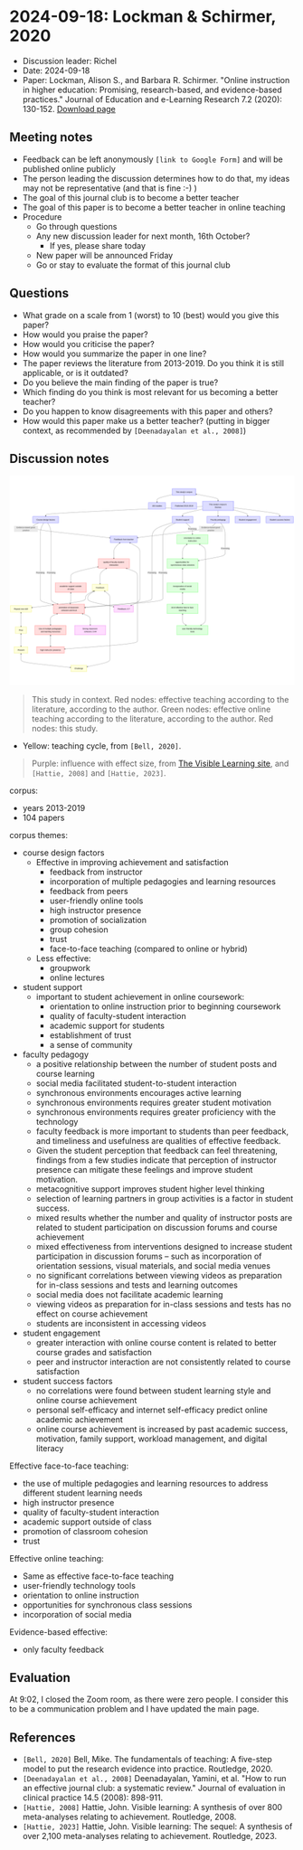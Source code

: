 # 2024-09-18: Lockman & Schirmer, 2020

- Discussion leader: Richel
- Date: 2024-09-18
- Paper: Lockman, Alison S., and Barbara R. Schirmer.
  "Online instruction in higher education: Promising, research-based,
  and evidence-based practices."
  Journal of Education and e-Learning Research 7.2 (2020): 130-152.
  [Download page](https://eric.ed.gov/?id=EJ1258655)

## Meeting notes

- Feedback can be left anonymously
  `[link to Google Form]`
  and will be published online publicly
- The person leading the discussion determines how to do that,
  my ideas may not be representative (and that is fine :-) )
- The goal of this journal club is to become a better teacher
- The goal of this paper is to become a better teacher in online teaching
- Procedure
    - Go through questions
    - Any new discussion leader for next month, 16th October?
        - If yes, please share today
    - New paper will be announced Friday
    - Go or stay to evaluate the format of this journal club

## Questions

- What grade on a scale from 1 (worst) to 10 (best) would you give this paper?
- How would you praise the paper?
- How would you criticise the paper?
- How would you summarize the paper in one line?
- The paper reviews the literature from 2013-2019.
  Do you think it is still applicable, or is it outdated?
- Do you believe the main finding of the paper is true?
- Which finding do you think is most relevant for us becoming a better teacher?
- Do you happen to know disagreements with this paper and others?
- How would this paper make us a better teacher?
  (putting in bigger context, as recommended by `[Deenadayalan et al., 2008]`)

## Discussion notes

![Overview](20240918.png)

> This study in context.
> Red nodes: effective teaching according to the literature,
> according to the author.
> Green nodes: effective online teaching according to the literature,
> according to the author.
> Red nodes: this study.

- Yellow: teaching cycle, from `[Bell, 2020]`.

> Purple: influence with effect size, from
> [The Visible Learning site](https://visible-learning.org/hattie-ranking-influences-effect-sizes-learning-achievement/),
> and `[Hattie, 2008]` and `[Hattie, 2023]`.

corpus:

- years 2013-2019
- 104 papers

corpus themes:

- course design factors
    - Effective in improving achievement and satisfaction
        - feedback from instructor
        - incorporation of multiple pedagogies and learning resources
        - feedback from peers
        - user-friendly online tools
        - high instructor presence
        - promotion of socialization
        - group cohesion
        - trust
        - face-to-face teaching (compared to online or hybrid)
    - Less effective:
        - groupwork
        - online lectures
- student support
    - important to student achievement in online coursework:
        - orientation to online instruction prior to beginning coursework
        - quality of faculty-student interaction
        - academic support for students
        - establishment of trust
        - a sense of community
- faculty pedagogy
    - a positive relationship between the number of student posts and
      course learning
    - social media facilitated student-to-student interaction
    - synchronous environments encourages active learning
    - synchronous environments requires greater student motivation
    - synchronous environments requires greater proficiency
      with the technology
    - faculty feedback is more important to students than peer feedback,
      and timeliness and usefulness are qualities of effective feedback.
    - Given the student perception that feedback can feel threatening,
      findings from a few studies indicate that perception of
      instructor presence can mitigate these feelings and
      improve student motivation.
    - metacognitive support improves student higher level thinking
    - selection of learning partners in group activities is a factor
      in student success.
    - mixed results whether the number and quality of instructor posts
      are related to student participation on discussion forums and
      course achievement
    - mixed effectiveness from interventions designed to
      increase student participation in discussion forums – such as
      incorporation of orientation sessions, visual materials,
      and social media venues
    - no significant correlations between viewing videos as preparation
      for in-class sessions and tests and learning outcomes
    - social media does not facilitate academic learning
    - viewing videos as preparation for in-class sessions and tests
      has no effect on course achievement
    - students are inconsistent in accessing videos
- student engagement
    - greater interaction with online course content is related to
      better course grades and satisfaction
    - peer and instructor interaction are not consistently related to
      course satisfaction
- student success factors
    - no correlations were found between student learning style and online
      course achievement
    - personal self-efficacy and internet self-efficacy predict online
      academic achievement
    - online course achievement is increased by past academic success,
      motivation, family support, workload management, and digital literacy

Effective face-to-face teaching:

- the use of multiple pedagogies and learning resources to address different
  student learning needs
- high instructor presence
- quality of faculty-student interaction
- academic support outside of class
- promotion of classroom cohesion
- trust

Effective online teaching:

- Same as effective face-to-face teaching
- user-friendly technology tools
- orientation to online instruction
- opportunities for synchronous class sessions
- incorporation of social media

Evidence-based effective:

- only faculty feedback

## Evaluation

At 9:02, I closed the Zoom room, as there were zero people.
I consider this to be a communication problem
and I have updated the main page.

## References

- `[Bell, 2020]`
  Bell, Mike.
  The fundamentals of teaching:
  A five-step model to put the research evidence into practice.
  Routledge, 2020.
- `[Deenadayalan et al., 2008]`
  Deenadayalan, Yamini, et al.
  "How to run an effective journal club: a systematic review."
  Journal of evaluation in clinical practice 14.5 (2008): 898-911.
- `[Hattie, 2008]` Hattie, John.
  Visible learning:
  A synthesis of over 800 meta-analyses relating to achievement.
  Routledge, 2008.
- `[Hattie, 2023]` Hattie, John.
  Visible learning: The sequel:
  A synthesis of over 2,100 meta-analyses relating to achievement.
  Routledge, 2023.
